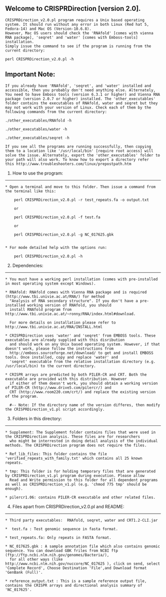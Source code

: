 
Welcome to CRISPRDirection [version 2.0].
---------------------
	CRISPRDirection_v2.0.pl program requires a Unix based operating system. It should run without any error in both Linux (Red hat 5, Fedora-14) and Mac OS (Version-10.6.8). 
	However, Mac OS users should check the 'RNAfold' [comes with vienna RNA package], 'seqret' and 'water' [comes with Emboss-tools] installation.
	Simply issue the command to see if the program is running from the current directory:

	perl CRISPRDirection_v2.0.pl -h


Important Note:
---------------------
	If you already have 'RNAfold', 'seqret', and 'water' installed and accessible, then you probably don't need anything else. Alternately, 
	You need to have Emboss tools (version 6.3.1 or higher) and Vienna RNA package (version 2.0.7 or higher) installed. The 'other_executables' 
	folder contains the executables of RNAfold, water and seqret but they may not work with your version of Linux. Check each of them by the 
	following commands from the current directory:
	
	./other_executables/RNAfold -h
	
	./other_executables/water -h
	
	./other_executables/seqret -h
	
	If you see all the programs are running successfully, then copying them to a location like '/usr/local/bin' [require root access] will 
	solve the issue. Alternately, export the 'other_executables' folder to your path will also work. To know how to export a directory refer
	this http://www.troubleshooters.com/linux/prepostpath.htm


1. How to use the program:
---------------------
	* Open a terminal and move to this folder. Then issue a command from the terminal like this:
		
		perl CRISPRDirection_v2.0.pl -r test_repeats.fa -o output.txt
 		
		or
		
		perl CRISPRDirection_v2.0.pl -f test.fa

		or
		
		perl CRISPRDirection_v2.0.pl -g NC_017625.gbk


	* For mode detailed help with the options run:		
		
		perl CRISPRDirection_v2.0.pl -h

2. Dependencies:
---------------------
	* You must have a working perl installation (comes with pre-installed in most operating system except Windows).

	* RNAfold: RNAfold comes with Vienna RNA package and is required (http://www.tbi.univie.ac.at/RNA/) for method 
	  "Analysis of RNA secondary structure". If you don't have a pre-installed working version of RNAfold, you should
	  install RNAfold program from http://www.tbi.univie.ac.at/~ronny/RNA/index.html#download.

	  For more details on installation please refer to http://www.tbi.univie.ac.at/RNA/INSTALL.html

	* CRISPRDirection uses 'water' and 'seqret' from EMBOSS tools. These executables are already supplied with this disribution 
	  and should work on any Unix based operating system. However, if that doesn't work, please follow the instructions from
	  http://emboss.sourceforge.net/download/ to get and install EMBOSS tools. Once installed, copy and replace 'water' and 
	  'seqret' executable from the relative installation directory (e.g. /usr/local/bin) to the current directory.

	* CRISPR arrays are predicted by both PILER-CR and CRT. Both the executable are provided with this distribution. However 
	  if either of them doesn't work, you should obtain a working version of PILER-CR (http://www.drive5.com/pilercr/) and 
	  CRT (http://www.room220.com/crt/) and replace the existing version of the program.
	  
	  #-- Note: If the directory name of the version differes, then modify the CRISPRDirection_v1.pl script accordingly.      




3. Folders in this directory:
---------------------
	* Supplement: The Supplement folder contains files that were used in the CRISPRDirection analysis. These files are for researchers 
	  who might be interrested in doing detail analysis of the individual methods. The CRISPRDirection program does not require the files.
	
	* Ref_lib_files: This folder contains the file 'verified_repeats_with_family.txt' which contains all 25 known repeats.

	* tmp: This folder is for holding temporary files that are generated by CRISPRDirection_v1.pl program during execution. Please allow 
	  Read and Write permission to this folder for all dependent programs as well as CRISPRDirection_v1.pl (e.g. 'chmod 775 tmp' should be enough).
	
	* pilercr1.06: contains PILER-CR executable and other related files.


4. Files apart from CRISPRDirection_v2.0.pl and README: 
---------------------
	* Third party executables:  RNAfold, seqret, water and CRT1.2-CLI.jar
	
	*  test.fa : Test genomic sequence in fasta format.

	* test_repeats.fa: Only repeats in FASTA format.

	* NC_017625.gbk : A sample annotation file which also contains genomic sequence. You can download GBK friles from NCBI ftp (ftp://ftp.ncbi.nlm.nih.gov/genomes/Bacteria/),
	  for all other ways (like http://www.ncbi.nlm.nih.gov/nuccore/NC_017625 ), click on send, select 'Complete Record', Choose Destination 'File',and Download format 'GenBank (Full)'.

	* reference_output.txt : This is a sample reference output file, contains the CRISPR arrays and directional analysis summary of 'NC_017625'.   	







